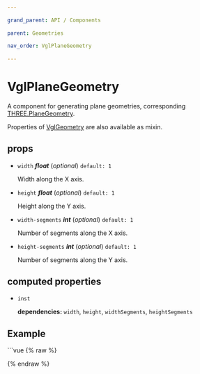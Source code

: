 ```yaml
---
          
grand_parent: API / Components
          
parent: Geometries
          
nav_order: VglPlaneGeometry
          
---
```

# VglPlaneGeometry 

A component for generating plane geometries,
corresponding [THREE.PlaneGeometry](https://threejs.org/docs/index.html#api/geometries/PlaneGeometry).

Properties of [VglGeometry](../core/vgl-geometry) are also available as mixin. 

## props 

- `width` ***float*** (*optional*) `default: 1` 

  Width along the X axis. 

- `height` ***float*** (*optional*) `default: 1` 

  Height along the Y axis. 

- `width-segments` ***int*** (*optional*) `default: 1` 

  Number of segments along the X axis. 

- `height-segments` ***int*** (*optional*) `default: 1` 

  Number of segments along the Y axis. 

## computed properties 

- `inst` 

   **dependencies:** `width`, `height`, `widthSegments`, `heightSegments` 



## Example
              
<div class="code-example"><div class="max-width-1-2">
                <vgl-plane-geometry-example class="aspect-1618-1000"></vgl-plane-geometry-example>
              
</div></div>
```vue
{% raw %}<template>
  <div>
    <vgl-renderer
      antialias
      camera="camera"
      scene="scene"
    >
      <vgl-scene name="scene">
        <vgl-plane-geometry
          name="plane"
          :width="width"
          :height="height"
        />
        <vgl-mesh-standard-material name="std" />
        <vgl-mesh
          geometry="plane"
          material="std"
        />
        <vgl-ambient-light color="#ffeecc" />
        <vgl-directional-light position="0 1 2" />
      </vgl-scene>
      <vgl-perspective-camera
        orbit-position="100 1 0.5"
        name="camera"
      />
    </vgl-renderer>

    <aside class="control-panel">
      <label>Width<input
        v-model="width"
        type="range"
      ></label>
      <label>Height<input
        v-model="height"
        type="range"
      ></label>
    </aside>
  </div>
</template>

<script>
export default {
  data: () => ({
    width: 50,
    height: 50,
  }),
};
</script>
{% endraw %}
```